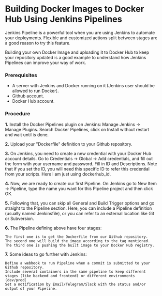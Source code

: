# Building Docker Images to Docker Hub Using Jenkins Pipelines
  Jenkins Pipeline is a powerful tool when you are using Jenkins to automate your deployments. Flexible and customized actions split between stages are a good reason to try this feature.

Building your own Docker Image and uploading it to Docker Hub to keep your repository updated is a good example to understand how Jenkins Pipelines can improve your way of work.

### Prerequisites

   * A server with Jenkins and Docker running on it (Jenkins user should be allowed to run Docker).
   * Github account.
   * Docker Hub account.
   
### Procedure
**1.**  Install the Docker Pipelines plugin on Jenkins: Manage Jenkins → Manage Plugins. Search Docker Pipelines, click on Install without restart and wait until is done.

**2.**  Upload your "Dockerfile" definition to your Github repository. 

**3.**  On Jenkins, you need to create a new credential with your Docker Hub account details. Go to Credentials → Global → Add credentials, and fill out the form with your username and password. Fill in ID and Descriptions. Note that if you set the ID, you will need this specific ID to refer this credential from your scripts. Here I am just using dockerhub_id.

**4.**  Now, we are ready to create our first Pipeline. On Jenkins go to  New Item → Pipeline, type the name you want for this Pipeline project and then click OK.

**5.**  Following that, you can skip all General and Build Trigger options and go straight to the Pipeline section. Here, you can include a Pipeline definition (usually named Jenkinsfile), or you can refer to an external location like Git or Subversion.

**6.**  The Pipeline defining above have four stages:
  
    The first one is to get the Dockerfile from our Github repository.
    The second one will build the image according to the tag mentioned.
    The third one is pushing the built image to your Docker Hub registry.

**7.**  Some ideas to go further with Jenkins:

    Define a webhook to run Pipeline when a commit is submitted to your Github repository.
    Include several containers in the same pipeline to keep different stages (like backend and frontend) or different environments (dev/prod)
    Set a notification by Email/Telegram/Slack with the status and/or output of your Pipeline.
